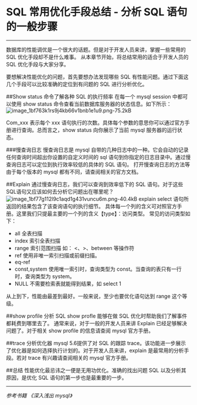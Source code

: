 # SQL 常用优化手段总结 - 分析 SQL 语句的一般步骤

---

数据库的性能调优是一个很大的话题。但是对于开发人员来讲，掌握一些常用的 SQL 优化手段却不是什么难事。
从本章节开始，将总结常用的适合于开发人员的 SQL 优化手段与大家分享。

要想解决性能优化的问题，首先要想办法发现哪些 SQL 有性能问题。通过下面这几个手段可以比较准确的定位到有问题的 SQL 进行分析优化。

##Show status 命令了解各种 SQL 的执行频率
在每一个 mysql session 中都可以使用 show status 命令查看当前数据库服务器的状态信息。如下所示：
![image_1bf763k1rs9j4kb66v1bnb1e1u9.png-75.2kB][1]

Com_xxx 表示每个 xxx 语句执行的次数。具体每个参数的意思你可以通过官方手册进行查询。总而言之，show status 向你展示了当前 mysql 服务器的运行状态。

###慢查询日志
慢查询日志是 mysql 自带的几种日志中的一种。它会自动的记录任何查询时间超出你设置的自定义时间的 sql 语句到你指定的日志目录中。通过慢查询日志可以定位到执行效率较低的具体的 SQL 语句。
打开慢查询日志的方法等由于每个版本的 mysql 都有不同，请查阅相关的官方文档。

##Explain
通过慢查询日志，我们可以查询到效率低下的 SQL 语句。对于这些 SQL语句又应该如何去分析它问题出在哪里呢？
![image_1bf77g112l9c1aqd1g431vuncu6m.png-40.4kB][2]
explain select 语句所返回的结果包含了该查询语句的执行细节。
具体每一个列的含义可对照官方手册。这里我们只提最主要的一个列的含义【type】：访问类型。
常见的访问类型如下：

- all 全表扫描
- index 索引全表扫描
- range 索引范围扫描 如： <、>、between 等操作符
- ref 使用非唯一索引扫描或前缀扫描。
- eq-ref 
- const,system 使用唯一索引时，查询类型为 const。当查询的表只有一行时，查询类型为 system。
- NULL 不需要检索表就能得到结果，如 select 1 

从上到下，性能由最差到最好。一般来说，至少也要优化语句达到 range 这个等级。

##show profile 分析 SQL
show profle 能够在做 SQL 优化时帮助我们了解事件都耗费到哪里去了。
通常来说，对于一般的开发人员来讲 Explain 已经足够解决问题了。对于相关 show profile 的信息请查阅 mysql 官方手册。

##trace 分析优化器
mysql 5.6提供了对 SQL 的跟踪 trace。该功能进一步展示了优化器是如何选择执行计划的。对于开发人员来讲，explain 是最常用的分析手段。若对 trace 有兴趣请查阅相关的 mysql 官方手册。

##总结
性能优化最忌讳之一便是无用功优化。准确的找出问题 SQL 以及分析其原因，是优化 SQL 语句的第一步也是最重要的一步。


---
*参考书籍*
*《深入浅出 mysql》*

  [1]: http://static.zybuluo.com/mikumikulch/r8kng6y5uh5bv0368tgww9g3/image_1bf763k1rs9j4kb66v1bnb1e1u9.png
  [2]: http://static.zybuluo.com/mikumikulch/ijvquijfj0905hhq7wwk43eu/image_1bf77g112l9c1aqd1g431vuncu6m.png